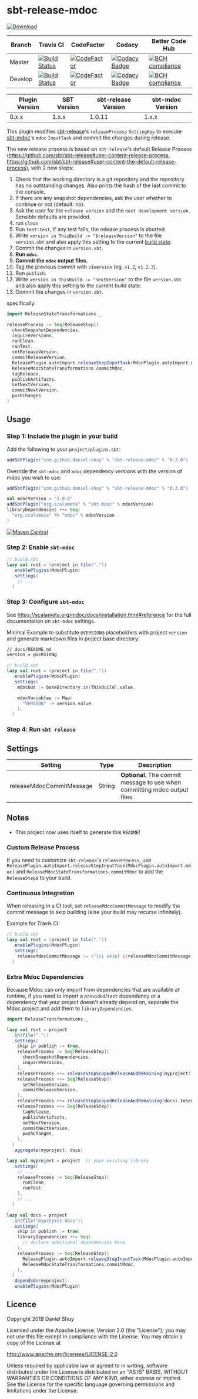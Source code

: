# sbt-release-mdoc

[![Download](https://api.bintray.com/packages/daniel-shuy/sbt-plugins/sbt-release-mdoc/images/download.svg)](https://bintray.com/daniel-shuy/sbt-plugins/sbt-release-mdoc/_latestVersion)

| Branch  |                                                                  Travis CI                                                                   |                                                                                             CodeFactor                                                                                             |                                                                                                                                       Codacy                                                                                                                                       |                                                          Better Code Hub                                                          |
|---------|----------------------------------------------------------------------------------------------------------------------------------------------|----------------------------------------------------------------------------------------------------------------------------------------------------------------------------------------------------|------------------------------------------------------------------------------------------------------------------------------------------------------------------------------------------------------------------------------------------------------------------------------------|-----------------------------------------------------------------------------------------------------------------------------------|
| Master  | [![Build Status](https://travis-ci.org/daniel-shuy/sbt-release-mdoc.svg?branch=master)](https://travis-ci.org/daniel-shuy/sbt-release-mdoc)  | [![CodeFactor](https://www.codefactor.io/repository/github/daniel-shuy/sbt-release-mdoc/badge/master)](https://www.codefactor.io/repository/github/daniel-shuy/sbt-release-mdoc/overview/master)   | [![Codacy Badge](https://api.codacy.com/project/badge/Grade/7200688e08804c60bbf9cd9107811aaa?branch=master)](https://www.codacy.com/app/daniel-shuy/sbt-release-mdoc?utm_source=github.com&utm_medium=referral&utm_content=daniel-shuy/sbt-release-mdoc&utm_campaign=Badge_Grade)  | [![BCH compliance](https://bettercodehub.com/edge/badge/daniel-shuy/sbt-release-mdoc?branch=master)](https://bettercodehub.com/)  |
| Develop | [![Build Status](https://travis-ci.org/daniel-shuy/sbt-release-mdoc.svg?branch=develop)](https://travis-ci.org/daniel-shuy/sbt-release-mdoc) | [![CodeFactor](https://www.codefactor.io/repository/github/daniel-shuy/sbt-release-mdoc/badge/develop)](https://www.codefactor.io/repository/github/daniel-shuy/sbt-release-mdoc/overview/develop) | [![Codacy Badge](https://api.codacy.com/project/badge/Grade/7200688e08804c60bbf9cd9107811aaa?branch=develop)](https://www.codacy.com/app/daniel-shuy/sbt-release-mdoc?utm_source=github.com&utm_medium=referral&utm_content=daniel-shuy/sbt-release-mdoc&utm_campaign=Badge_Grade) | [![BCH compliance](https://bettercodehub.com/edge/badge/daniel-shuy/sbt-release-mdoc?branch=develop)](https://bettercodehub.com/) |

| Plugin Version | SBT Version | sbt-release Version | sbt-mdoc Version |
|----------------|-------------|---------------------|------------------|
| 0.x.x          | 1.x.x       | 1.0.11              | 1.x.x            |

This plugin modifies [sbt-release](https://github.com/sbt/sbt-release)'s `releaseProcess` `SettingKey` to execute [sbt-mdoc](https://scalameta.org/mdoc/docs/installation.html#sbt)'s `mdoc` `InputTask` and commit the changes during release.

The new release process is based on `sbt-release`'s default Release Process (<https://github.com/sbt/sbt-release#user-content-release-process>, <https://github.com/sbt/sbt-release#user-content-the-default-release-process>), with 2 new steps:

1. Check that the working directory is a git repository and the repository has no outstanding changes. Also prints the hash of the last commit to the console.
2. If there are any snapshot dependencies, ask the user whether to continue or not (default: no).
3. Ask the user for the `release version` and the `next development version`. Sensible defaults are provided.
4. run `clean`
5. Run `test:test`, if any test fails, the release process is aborted.
6. Write `version in ThisBuild := "$releaseVersion"` to the file `version.sbt` and also apply this setting to the current [build state](http://www.scala-sbt.org/release/docs/Build-State.html).
7. Commit the changes in `version.sbt`.
8. **Run `mdoc`.**
9. **Commit the `mdoc` output files.**
10. Tag the previous commit with `v$version` (eg. `v1.2`, `v1.2.3`).
11. Run `publish`.
12. Write `version in ThisBuild := "nextVersion"` to the file `version.sbt` and also apply this setting to the current build state.
13. Commit the changes in `version.sbt`.

specifically:

```scala
import ReleaseStateTransformations._

releaseProcess := Seq[ReleaseStep](
  checkSnapshotDependencies,
  inquireVersions,
  runClean,
  runTest,
  setReleaseVersion,
  commitReleaseVersion,
  ReleasePlugin.autoImport.releaseStepInputTask(MdocPlugin.autoImport.mdoc),
  ReleaseMdocStateTransformations.commitMdoc,
  tagRelease,
  publishArtifacts,
  setNextVersion,
  commitNextVersion,
  pushChanges
)
```

## Usage

### Step 1: Include the plugin in your build

Add the following to your `project/plugins.sbt`:

```scala
addSbtPlugin("com.github.daniel-shuy" % "sbt-release-mdoc" % "0.2.0")
```

Override the `sbt-mdoc` and `mdoc` dependency versions with the version of mdoc you wish to use:

```scala
addSbtPlugin("com.github.daniel-shuy" % "sbt-release-mdoc" % "0.2.0")

val mdocVersion = "1.0.0"
addSbtPlugin("org.scalameta" % "sbt-mdoc" % mdocVersion)
libraryDependencies ++= Seq(
  "org.scalameta" %% "mdoc" % mdocVersion
)
```

[![Maven Central](https://maven-badges.herokuapp.com/maven-central/org.scalameta/mdoc_2.12/badge.svg)](https://maven-badges.herokuapp.com/maven-central/org.scalameta/mdoc_2.12)

### Step 2: Enable `sbt-mdoc`

```scala
// build.sbt
lazy val root = (project in file("."))
  .enablePlugins(MdocPlugin)
  .settings(
    // ...
  )
```

### Step 3: Configure `sbt-mdoc`

See <https://scalameta.org/mdoc/docs/installation.html#reference> for the full documentation on `sbt-mdoc` settings.

Minimal Example to substitute `@VERSION@` placeholders with project `version` and generate markdown files in project base directory:

```markdown
// docs/README.md
version = @VERSION@
```

```scala
// build.sbt
lazy val root = (project in file("."))
  .enablePlugins(MdocPlugin)
  .settings(
    mdocOut := baseDirectory.in(ThisBuild).value,

    mdocVariables := Map(
      "VERSION" -> version.value
    ),
  )
```

### Step 4: Run `sbt release`

## Settings

|         Setting          |  Type  |                                Description                                 |
|--------------------------|--------|----------------------------------------------------------------------------|
| releaseMdocCommitMessage | String | **Optional**. The commit message to use when committing mdoc output files. |

## Notes

- This project now uses itself to generate this `README`!

### Custom Release Process

If you need to customize `sbt-release`'s `releaseProcess`, use `ReleasePlugin.autoImport.releaseStepInputTask(MdocPlugin.autoImport.mdoc)` and `ReleaseMdocStateTransformations.commitMdoc` to add the `ReleaseStep`s to your build.

### Continuous Integration

When releasing in a CI tool, set `releaseMdocCommitMessage` to modify the commit message to skip building (else your build may recurse infinitely).

Example for Travis CI:

```scala
// build.sbt
lazy val root = (project in file("."))
  .enablePlugins(MdocPlugin)
  .settings(
    releaseMdocCommitMessage := s"[ci skip] ${releaseMdocCommitMessage.value}"
  )
```

### Extra Mdoc Dependencies

Because Mdoc can only import from dependencies that are available at runtime, if you need to import a `provided`/`test` dependency or a dependency that your project doesn't already depend on, separate the Mdoc project and add them to `libraryDependencies`.

```scala
import ReleaseTransformations._

lazy val root = project
  .in(file("."))
  .settings(
    skip in publish := true,
    releaseProcess := Seq[ReleaseStep](
      checkSnapshotDependencies,
      inquireVersions,
    ),
    releaseProcess ++= releaseStepScopedReleaseAndRemaining(myproject).toSeq,
    releaseProcess ++= Seq[ReleaseStep](
      setReleaseVersion,
      commitReleaseVersion,
    ),
    releaseProcess ++= releaseStepScopedReleaseAndRemaining(docs).toSeq,
    releaseProcess ++= Seq[ReleaseStep](
      tagRelease,
      publishArtifacts,
      setNextVersion,
      commitNextVersion,
      pushChanges,
    ),
  )
  .aggregate(myproject, docs)

lazy val myproject = project  // your existing library
  .settings(
    // ...
    releaseProcess := Seq[ReleaseStep](
      runClean,
      runTest,
    ),
    // ...
  )

lazy val docs = project
  .in(file("myproject-docs"))
  .settings(
    skip in publish := true,
    libraryDependencies ++= Seq(
      // declare additional dependencies here
    ),
    releaseProcess := Seq[ReleaseStep](
      ReleasePlugin.autoImport.releaseStepInputTask(MdocPlugin.autoImport.mdoc),
      ReleaseMdocStateTransformations.commitMdoc,
    ),
  )
  .dependsOn(myproject)
  .enablePlugins(MdocPlugin)
```

## Licence

Copyright 2019 Daniel Shuy

Licensed under the Apache License, Version 2.0 (the "License"); you may not use this file except in compliance with the License. You may obtain a copy of the License at

<http://www.apache.org/licenses/LICENSE-2.0>

Unless required by applicable law or agreed to in writing, software distributed under the License is distributed on an "AS IS" BASIS, WITHOUT WARRANTIES OR CONDITIONS OF ANY KIND, either express or implied. See the License for the specific language governing permissions and limitations under the License.
